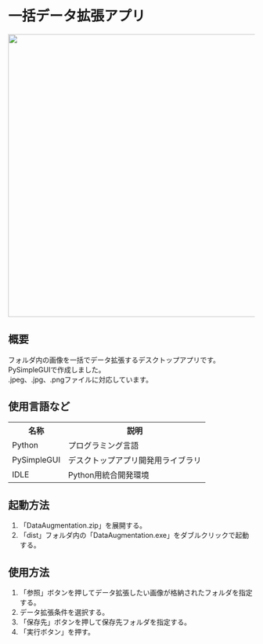 <h1>一括データ拡張アプリ</h1>
<img src="https://user-images.githubusercontent.com/125285302/226239600-f4bf8beb-154e-46ed-81af-b868a2404943.jpg" width=576px>
<h2>概要</h2>
<p>フォルダ内の画像を一括でデータ拡張するデスクトップアプリです。PySimpleGUIで作成しました。<br>.jpeg、.jpg、.pngファイルに対応しています。</p>
<h2>使用言語など</h2>
<table>
  <tr>
    <th>名称</th>
    <th>説明</th>
  </tr>
  <tr>
    <td>Python</td>
    <td>プログラミング言語</td>
  </tr>
  <tr>
    <td>PySimpleGUI</td>
    <td>デスクトップアプリ開発用ライブラリ</td>
  </tr>
  <tr>
    <td>IDLE</td>
    <td>Python用統合開発環境</td>
  </tr>
</table>
<h2>起動方法</h2>
<ol>
  <li>「DataAugmentation.zip」を展開する。</li>
  <li>「dist」フォルダ内の「DataAugmentation.exe」をダブルクリックで起動する。</li>
</ol>
<h2>使用方法</h2>
<ol>
  <li>「参照」ボタンを押してデータ拡張したい画像が格納されたフォルダを指定する。</ii>
  <li>データ拡張条件を選択する。</li>
  <li>「保存先」ボタンを押して保存先フォルダを指定する。</li>
  <li>「実行ボタン」を押す。</li>
</ol>

